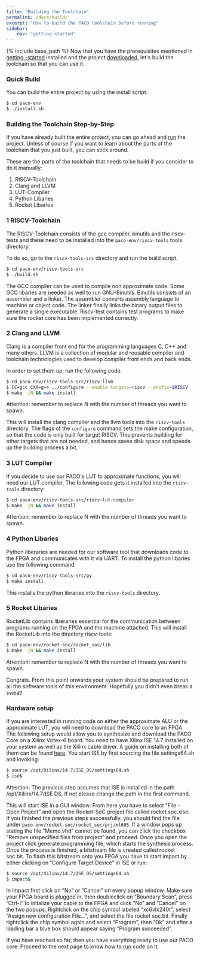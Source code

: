 ```yaml
---
title: "Building the Toolchain"
permalink: /docs/build/
excerpt: "How to build the PACO toolchain before running"
sidebar:
    nav: "getting-started"
---
```


{% include base_path %}
Now that you have the prerequisites mentioned in [getting -started](https://paco-cpu.github.io/paco-cpu/docs/getting-started/) installed and the project [downloaded](https://paco-cpu.github.io/paco-cpu/docs/download/), let's build the toolchain so that
you can use it.

### Quick Build

You can build the entire project by using the install script.

```bash
$ cd paco-env
$ ./install.sh
```

### Building the Toolchain Step-by-Step

If you have already built the entire project, you can go ahead and [run](https://paco-cpu.github.io/paco-cpu/docs/run/) the project. Unless of course if you want to learn about the parts of the toolchain that you just built, you can stick around. 

These are the parts of the toolchain that needs to be build if you consider to do it manually:

1. RISCV-Toolchain
2. Clang and LLVM
3. LUT-Compiler
4. Python Libaries
5. Rocket Libaries

### 1 RISCV-Toolchain

The RISCV-Toolchain consists of the gcc compiler, binutils and the riscv-tests and these
need to be installed into the `paco-env/riscv-tools` tools directory.

To do so, go to the `riscv-tools-src` directory and run the build script.  

```bash
$ cd paco-env/riscv-tools-src
$ ./build.sh
```  

The GCC compiler can be used to compile non approximate code. Some GCC libaries are needed as well to run GNU-Binutils. Binutils consists of an assembler and a linker. The assembler converts assembly language to machine or object code. The linker finally links the binary output files to generate a single executable. Riscv-test contains test programs to make sure the rocket core has been implemented correctly. 

### 2 Clang and LLVM

Clang is a compiler front end for the programming languages C, C++ and many others. LLVM is a collection of modular and reusable compiler and toolchain technologies used to develop compiler front ends and back ends. 

In order to set them up, run the following code.   

```bash
$ cd paco-env/riscv-tools-src/riscv-llvm
$ CC=gcc CXX=g++ ../configure --enable-targets=riscv --prefix=$RISCV
$ make -jN && make install
```  
Attention: remember to replace N with the number of threads you want to spawn.

This will install the clang compiler and the llvm tools into the `riscv-tools` directory.
The flags of the `configure` command sets the make configuration, so that the code is only built for target RISCV. This prevents building for other targets that are not needed, and hence saves disk space and speeds up the building process a bit.

### 3 LUT Compiler
If you decide to use our PACO's LUT to approximate functions, you will need our LUT compiler. The following code gets it installed into the `riscv-tools` directory:  

```bash
$ cd paco-env/riscv-tools-src/riscv-lut-compiler
$ make -jN && make install
```  
Attention: remember to replace N with the number of threads you want to spawn.

### 4 Python Libaries

Python liberaries are needed for our software tool that downloads code to the FPGA and communicates with it via UART. To install the python libaries use the following command:

```bash
$ cd paco-env/riscv-tools-src/py
$ make install
```
This installs the python libraries into the `riscv-tools` directory.

### 5 Rocket Libaries

RocketLib contains liberaries essential for the communication between programs running on the FPGA and the machine attached. This will install the RocketLib into the directory riscv-tools:

```bash
$ cd paco-env/rocket-soc/rocket_soc/lib
$ make -jN && make install
```  
Attention: remember to replace N with the number of threads you want to spawn.  

Congrats. From this point onwards your system should be prepared to run all the software tools of this
environment. Hopefully you didn't even break a sweat!

### Hardware setup

If you are interested in running code on either the approximate ALU or the approximate LUT, you will need to download the PACO core to an FPGA. The following setup would allow you to synthesize and download the PACO Core on a Xilinx Virtex-6 board. You need to have Xilinx ISE 14.7 installed on your system as well as the Xilinx cable driver. A guide on installing both of them can be found [here](http://www.george-smart.co.uk/wiki/Xilinx_JTAG_Linux). You start ISE by first sourcing the file settings64.sh and invoking:

```bash
$ source /opt/Xilinx/14.7/ISE_DS/settings64.sh
$ ise&
```  

Attention: The previous step assumes that ISE is installed in the path /opt/Xilinx/14.7/ISE DS, If not please change the path in the first command.

This will start ISE in a GUI window. From here you have to select ”File - Open
Project” and open the Rocket-SoC project file called rocket soc.xise. If you finished the previous steps successfully, you should find the file under `paco-env/rocket-soc/rocket_soc/prj/ml605`. If a window pops
up stating the file ”Memo.vhd” cannot be found, you can click the checkbox ”Remove
unspecified files from project” and proceed. Once you open the project click generate
programming file, which starts the synthesis process. Once the process is finished, a
bitstream file is created called rocket soc.bit.
To flash this bitstream onto you FPGA you have to start impact by either clicking on
”Configure Target Device” in ISE or run:

```bash
$ source /opt/Xilinx/14.7/ISE_DS/settings64.sh
$ impact&
```

In impact first click on ”No” or ”Cancel” on every popup window. Make sure your FPGA board is plugged in, then doubleclick on
”Boundary Scan”, press ”Ctrl-I” to initalize your cable to the FPGA and click ”No” and
”Cancel” on the two popups. Rightclick on the chip symbol labeled ”xc6vlx240t”, select
”Assign new configuration File...”, and select the file rocket soc.bit. Finally rightclick
the chip symbol again and select ”Program”, then ”Ok” and after a loading bar a blue
box should appear saying ”Program succeeded”.

If you have reached so far, then you have everything ready to use our PACO core. Proceed to the next page to know how to [run](https://paco-cpu.github.io/paco-cpu/docs/run/) code on it.

